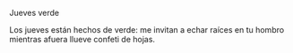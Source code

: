 Jueves verde

Los jueves están hechos de verde:
me invitan a echar raíces en tu hombro
mientras afuera llueve confeti de hojas.
